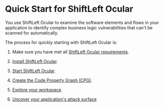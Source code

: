 # Quick Start for ShiftLeft Ocular

You use ShiftLeft Ocular to examine the software elements and flows in your application to identify complex business logic vulnerabilities that can't be scanned for automatically. 

The process for quickly starting with ShiftLeft Ocular is:

1. Make sure you have met all [ShiftLeft Ocular requirements](../../introduction/requirements.md).

2. [Install ShiftLeft Ocular](installation.md).
   
3. [Start ShiftLeft Ocular](starting.md).

4. [Create the Code Property Graph (CPG)](create-cpg.md).

5. [Explore your workspace](manage-workspace.md).

6. [Uncover your application's attack surface](../use-cases/attack-surface.md)
